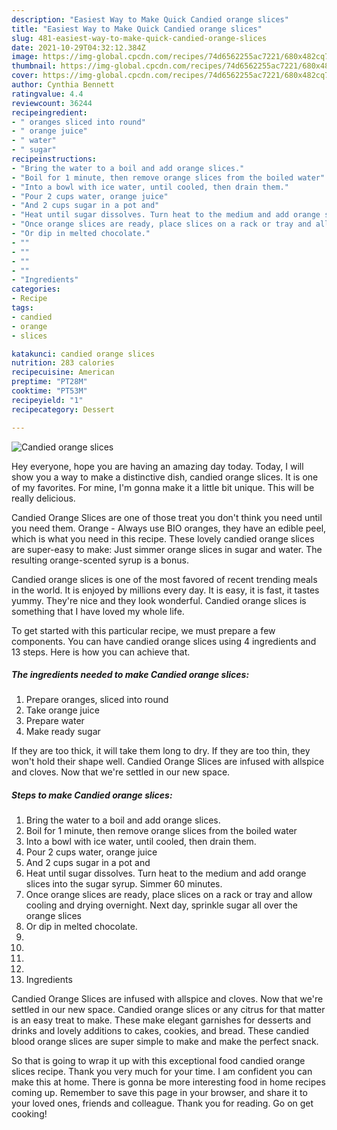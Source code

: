 ```yaml
---
description: "Easiest Way to Make Quick Candied orange slices"
title: "Easiest Way to Make Quick Candied orange slices"
slug: 481-easiest-way-to-make-quick-candied-orange-slices
date: 2021-10-29T04:32:12.384Z
image: https://img-global.cpcdn.com/recipes/74d6562255ac7221/680x482cq70/candied-orange-slices-recipe-main-photo.jpg
thumbnail: https://img-global.cpcdn.com/recipes/74d6562255ac7221/680x482cq70/candied-orange-slices-recipe-main-photo.jpg
cover: https://img-global.cpcdn.com/recipes/74d6562255ac7221/680x482cq70/candied-orange-slices-recipe-main-photo.jpg
author: Cynthia Bennett
ratingvalue: 4.4
reviewcount: 36244
recipeingredient:
- " oranges sliced into round"
- " orange juice"
- " water"
- " sugar"
recipeinstructions:
- "Bring the water to a boil and add orange slices."
- "Boil for 1 minute, then remove orange slices from the boiled water"
- "Into a bowl with ice water, until cooled, then drain them."
- "Pour 2 cups water, orange juice"
- "And 2 cups sugar in a pot and"
- "Heat until sugar dissolves. Turn heat to the medium and add orange slices into the sugar syrup. Simmer 60 minutes."
- "Once orange slices are ready, place slices on a rack or tray and allow cooling and drying overnight. Next day, sprinkle sugar all over the orange slices"
- "Or dip in melted chocolate."
- ""
- ""
- ""
- ""
- "Ingredients"
categories:
- Recipe
tags:
- candied
- orange
- slices

katakunci: candied orange slices 
nutrition: 283 calories
recipecuisine: American
preptime: "PT28M"
cooktime: "PT53M"
recipeyield: "1"
recipecategory: Dessert

---
```



![Candied orange slices](https://img-global.cpcdn.com/recipes/74d6562255ac7221/680x482cq70/candied-orange-slices-recipe-main-photo.jpg)

Hey everyone, hope you are having an amazing day today. Today, I will show you a way to make a distinctive dish, candied orange slices. It is one of my favorites. For mine, I'm gonna make it a little bit unique. This will be really delicious.

Candied Orange Slices are one of those treat you don&#39;t think you need until you need them. Orange - Always use BIO oranges, they have an edible peel, which is what you need in this recipe. These lovely candied orange slices are super-easy to make: Just simmer orange slices in sugar and water. The resulting orange-scented syrup is a bonus.

Candied orange slices is one of the most favored of recent trending meals in the world. It is enjoyed by millions every day. It is easy, it is fast, it tastes yummy. They're nice and they look wonderful. Candied orange slices is something that I have loved my whole life.


To get started with this particular recipe, we must prepare a few components. You can have candied orange slices using 4 ingredients and 13 steps. Here is how you can achieve that.

<!--inarticleads1-->

##### The ingredients needed to make Candied orange slices:

1. Prepare  oranges, sliced into round
1. Take  orange juice
1. Prepare  water
1. Make ready  sugar


If they are too thick, it will take them long to dry. If they are too thin, they won&#39;t hold their shape well. Candied Orange Slices are infused with allspice and cloves. Now that we&#39;re settled in our new space. 

<!--inarticleads2-->

##### Steps to make Candied orange slices:

1. Bring the water to a boil and add orange slices.
1. Boil for 1 minute, then remove orange slices from the boiled water
1. Into a bowl with ice water, until cooled, then drain them.
1. Pour 2 cups water, orange juice
1. And 2 cups sugar in a pot and
1. Heat until sugar dissolves. Turn heat to the medium and add orange slices into the sugar syrup. Simmer 60 minutes.
1. Once orange slices are ready, place slices on a rack or tray and allow cooling and drying overnight. Next day, sprinkle sugar all over the orange slices
1. Or dip in melted chocolate.
1. 
1. 
1. 
1. 
1. Ingredients


Candied Orange Slices are infused with allspice and cloves. Now that we&#39;re settled in our new space. Candied orange slices or any citrus for that matter is an easy treat to make. These make elegant garnishes for desserts and drinks and lovely additions to cakes, cookies, and bread. These candied blood orange slices are super simple to make and make the perfect snack. 

So that is going to wrap it up with this exceptional food candied orange slices recipe. Thank you very much for your time. I am confident you can make this at home. There is gonna be more interesting food in home recipes coming up. Remember to save this page in your browser, and share it to your loved ones, friends and colleague. Thank you for reading. Go on get cooking!
